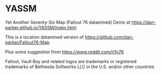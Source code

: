 # YASSM
Yet Another Seventy-Six Map (Fallout 76 datamined)
Demo at https://dan-parker.github.io/YASSM/index.html


This is a location datamined version of https://github.com/dan-parker/Fallout76-Map

Plus some suggestion from https://www.reddit.com/r/fo76















Fallout, Vault Boy and related logos are trademarks or registered trademarks of Bethesda Softworks LLC in the U.S. and/or other countries
